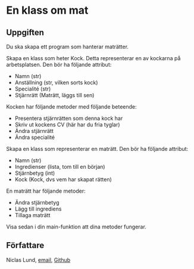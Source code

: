 # En klass om mat

## Uppgiften

Du ska skapa ett program som hanterar maträtter.

Skapa en klass som heter Kock. Detta representerar en av kockarna på arbetsplatsen. Den bör ha följande attribut:

- Namn (str)
- Anställning (str, vilken sorts kock)
- Specialité (str)
- Stjärnrätt (Maträtt, läggs till sen)

Kocken har följande metoder med följande beteende:

- Presentera stjärnrätten som denna kock har
- Skriv ut kockens CV (här har du fria tyglar)
- Ändra stjärnrätt
- Ändra specialité

Skapa en klass som representerar en maträtt. Den bör ha följande attribut:

- Namn (str)
- Ingredienser (lista, tom till en början)
- Stjärnbetyg (int)
- Kock (Kock, dvs vem har skapat rätten)

En maträtt har följande metoder:

- Ändra stjärnbetyg
- Lägg till ingrediens
- Tillaga maträtt

Visa sedan i din main-funktion att dina metoder fungerar.

## Författare

Niclas Lund, [email](niclas.lund@ntig.se), [Github](https://github.com/ntinacklund)
